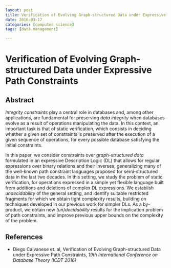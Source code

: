 ```yaml
---
layout: post
title: Verification of Evolving Graph-structured Data under Expressive Path Constraints 
date: 2016-03-17
categories: [computer science]
tags: [data management]

---
```


# Verification of Evolving Graph-structured Data under Expressive Path Constraints

## Abstract

*Integrity constraints* play a central role in databases and, among other applications, are fundamental for preserving *data integrity* when databases evolve as a result of operations manipulating the data. In this context, an important task is that of static verification, which consists in deciding whether a given set of constraints is preserved after the execution of a given sequence of operations, for every possible database satisfying the initial constraints. 

In this paper, we consider constraints over *graph-structured data* formulated in an expressive Description Logic (DL) that allows for regular expressions over binary relations and their inverses, generalizing many of the well-known path constraint languages proposed for semi-structured data in the last two decades. In this setting, we study the problem of static verification, for operations expressed in a simple yet flexible language built from additions and deletions of complex DL expressions. We establish *undecidability* of the general setting, and identify suitable restricted fragments for which we obtain tight complexity results, building on techniques developed in our previous work for simpler DLs. As a by-product, we obtain new *(un)decidability* results for the implication problem of path constraints, and improve previous upper bounds on the complexity of the problem.## References
* Diego Calvanese et. al, Verification of Evolving Graph-structured Data under Expressive Path Constraints, *19th International Conference on Database Theory (ICDT 2016)*